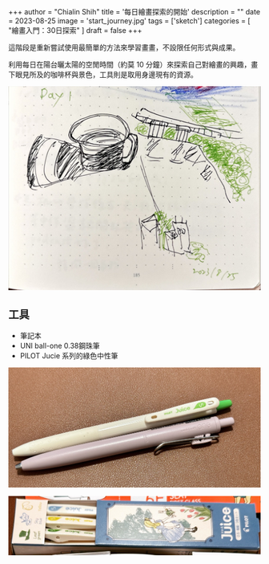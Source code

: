 +++
author = "Chialin Shih"
title = '每日繪畫探索的開始'
description = ""
date = 2023-08-25
image = 'start_journey.jpg'
tags = ['sketch']
categories = [ "繪畫入門：30日探索" ]
draft = false
+++

這階段是重新嘗試使用最簡單的方法來學習畫畫，不設限任何形式與成果。

利用每日在陽台曬太陽的空閒時間（約莫 10 分鐘）來探索自己對繪畫的興趣，畫下眼見所及的咖啡杯與景色，工具則是取用身邊現有的資源。

![Day1 sketch](sketch_day1.jpg)

## 工具

- 筆記本
- UNI ball-one 0.38鋼珠筆
-  PILOT Jucie 系列的綠色中性筆

![Day 1 筆](day1_pens.jpeg)

![PILOT Juice 系列](PILOT_juice.jpg)

